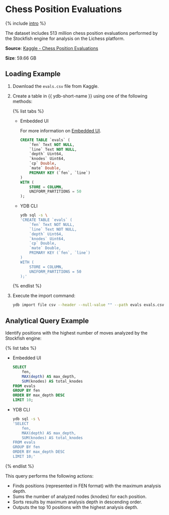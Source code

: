 # Chess Position Evaluations

{% include [intro](_includes/intro.md) %}

The dataset includes 513 million chess position evaluations performed by the Stockfish engine for analysis on the Lichess platform.

**Source**: [Kaggle - Chess Position Evaluations](https://www.kaggle.com/datasets/lichess/chess-evaluations)

**Size**: 59.66 GB

## Loading Example

1. Download the `evals.csv` file from Kaggle.

2. Create a table in {{ ydb-short-name }} using one of the following methods:

    {% list tabs %}

    - Embedded UI

      For more information on [Embedded UI](../../reference/embedded-ui/ydb-monitoring).

      ```sql
      CREATE TABLE `evals` (
          `fen` Text NOT NULL,
          `line` Text NOT NULL,
          `depth` Uint64,
          `knodes` Uint64,
          `cp` Double,
          `mate` Double,
          PRIMARY KEY (`fen`, `line`)
      )
      WITH (
          STORE = COLUMN,
          UNIFORM_PARTITIONS = 50
      );
      ```

    - YDB CLI

      ```bash
      ydb sql -s \
      'CREATE TABLE `evals` (
          `fen` Text NOT NULL,
          `line` Text NOT NULL,
          `depth` Uint64,
          `knodes` Uint64,
          `cp` Double,
          `mate` Double,
          PRIMARY KEY (`fen`, `line`)
      )
      WITH (
          STORE = COLUMN,
          UNIFORM_PARTITIONS = 50
      );'
      ```

    {% endlist %}

3. Execute the import command:

    ```bash
    ydb import file csv --header --null-value "" --path evals evals.csv
    ```

## Analytical Query Example

Identify positions with the highest number of moves analyzed by the Stockfish engine:

{% list tabs %}

- Embedded UI

  ```sql
  SELECT
      fen,
      MAX(depth) AS max_depth,
      SUM(knodes) AS total_knodes
  FROM evals
  GROUP BY fen
  ORDER BY max_depth DESC
  LIMIT 10;
  ```

- YDB CLI

  ```bash
  ydb sql -s \
  'SELECT
      fen,
      MAX(depth) AS max_depth,
      SUM(knodes) AS total_knodes
  FROM evals
  GROUP BY fen
  ORDER BY max_depth DESC
  LIMIT 10;'
  ```

{% endlist %}

This query performs the following actions:

* Finds positions (represented in FEN format) with the maximum analysis depth.
* Sums the number of analyzed nodes (knodes) for each position.
* Sorts results by maximum analysis depth in descending order.
* Outputs the top 10 positions with the highest analysis depth.